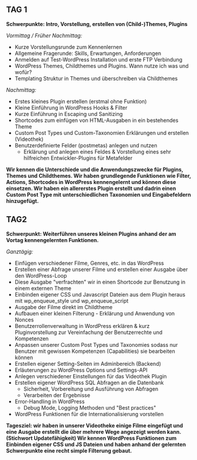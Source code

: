 

## TAG 1

**Schwerpunkte: Intro, Vorstellung, erstellen von (Child-)Themes, Plugins**

*Vormittag / Früher Nachmittag:*
- Kurze Vorstellungsrunde zum Kennenlernen
- Allgemeine Fragerunde: Skills, Erwartungen, Anforderungen
- Anmelden auf Test-WordPress Installation und erste FTP Verbindung
- WordPress Themes, Childthemes und Plugins. Wann nutze ich was und wofür?
- Templating Struktur in Themes und überschreiben via Childthemes


*Nachmittag:*
- Erstes kleines Plugin erstellen (erstmal ohne Funktion)
- Kleine Einführung in WordPress Hooks & Filter
- Kurze Einführung in Escaping und Sanitizing
- Shortcodes zum einfügen von HTML-Ausgaben in ein bestehendes Theme
- Custom Post Types und Custom-Taxonomien Erklärungen und erstellen (Videothek)
- Benutzerdefinierte Felder (postmetas) anlegen und nutzen
	- Erklärung und anlegen eines Feldes & Vorstellung eines sehr hilfreichen Entwickler-Plugins für Metafelder

**Wir kennen die Unterschiede und die Anwendungszwecke für Plugins, Themes und Childthemes. Wir haben grundlegende Funktionen wie Filter, Actions, Shortcodes in WordPress kennengelernt und können diese einsetzen.  Wir haben ein allererstes Plugin erstellt und dadrin einen Custom Post Type mit 
unterschiedlichen Taxonomien  und Eingabefeldern hinzugefügt.**

## TAG2

**Schwerpunkt: Weiterführen unseres kleinen Plugins anhand der am Vortag kennengelernten Funktionen.**

*Ganztägig:*
- Einfügen verschiedener Filme, Genres, etc. in das WordPress
- Erstellen einer Abfrage unserer Filme und erstellen einer Ausgabe über den WordPress-Loop
- Diese Ausgabe "verfrachten" wir in einen Shortcode zur Benutzung in einem externen Theme
- Einbinden eigener CSS und Javascript Dateien aus dem Plugin heraus mit wp_enqueue_style und wp_enqueue_script
- Ausgabe der Filme direkt im Childtheme
- Aufbauen einer kleinen Filterung - Erklärung und Anwendung von Nonces
- Benutzerrollenverwaltung in WordPress erklären & kurz Pluginvorstellung zur Vereinfachung der Benutzerrechte und Kompetenzen
- Anpassen unserer Custom Post Types und Taxonomies sodass nur Benutzer mit gewissen Kompetenzen (Capabilities) sie bearbeiten können
- Erstellen eigener Setting-Seiten im Adminbereich (Backend)
- Erläuterungen zu WordPress Options und Settings-API
- Anlegen verschiedener Einstellungen für das Videothek Plugin
- Erstellen eigener WordPress SQL Abfragen an die Datenbank
	- Sicherheit, Vorbereitung und Ausführung von Abfragen
	- Verarbeiten der Ergebnisse
- Error-Handling in WordPress
	- Debug Mode, Logging Methoden und "Best practices"
- WordPress Funktionen für die Internationalisierung vorstellen

**Tagesziel: wir haben in unserer Videotheke einige Filme eingefügt und eine Ausgabe erstellt die über mehrere Wege angezeigt werden kann. (Stichwort Updatefähigkeit) Wir kennen WordPress Funktionen zum Einbinden eigener CSS und JS Dateien und haben anhand der gelernten Schwerpunkte eine recht simple Filterung gebaut.**


